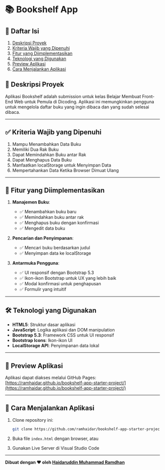 # 📚 Bookshelf App

## 📑 Daftar Isi

1. [Deskripsi Proyek](#-deskripsi-proyek)
2. [Kriteria Wajib yang Dipenuhi](#-kriteria-wajib-yang-dipenuhi)
3. [Fitur yang Diimplementasikan](#-fitur-yang-diimplementasikan)
4. [Teknologi yang Digunakan](#-teknologi-yang-digunakan)
5. [Preview Aplikasi](#-preview-aplikasi)
6. [Cara Menjalankan Aplikasi](#-cara-menjalankan-aplikasi)

## 📌 Deskripsi Proyek

Aplikasi Bookshelf adalah submission untuk kelas Belajar Membuat Front-End Web untuk Pemula di Dicoding. Aplikasi ini memungkinkan pengguna untuk mengelola daftar buku yang ingin dibaca dan yang sudah selesai dibaca.

---

## ✅ Kriteria Wajib yang Dipenuhi

1. Mampu Menambahkan Data Buku
2. Memiliki Dua Rak Buku
3. Dapat Memindahkan Buku antar Rak
4. Dapat Menghapus Data Buku
5. Manfaatkan localStorage untuk Menyimpan Data
6. Mempertahankan Data Ketika Browser Dimuat Ulang

---

## 🎯 Fitur yang Diimplementasikan

1. **Manajemen Buku**:

    - ✅ Menambahkan buku baru
    - ✅ Memindahkan buku antar rak
    - ✅ Menghapus buku dengan konfirmasi
    - ✅ Mengedit data buku

2. **Pencarian dan Penyimpanan**:
    - ✅ Mencari buku berdasarkan judul
    - ✅ Menyimpan data ke localStorage
3. **Antarmuka Pengguna**:
    - ✅ UI responsif dengan Bootstrap 5.3
    - ✅ Ikon-ikon Bootstrap untuk UX yang lebih baik
    - ✅ Modal konfirmasi untuk penghapusan
    - ✅ Formulir yang intuitif

---

## 🛠️ Teknologi yang Digunakan

-   **HTML5**: Struktur dasar aplikasi
-   **JavaScript**: Logika aplikasi dan DOM manipulation
-   **Bootstrap 5.3**: Framework CSS untuk UI responsif
-   **Bootstrap Icons**: Ikon-ikon UI
-   **LocalStorage API**: Penyimpanan data lokal

---

## 📱 Preview Aplikasi

Aplikasi dapat diakses melalui GitHub Pages:
[https://ramhaidar.github.io/bookshelf-app-starter-project/](https://ramhaidar.github.io/bookshelf-app-starter-project/)

---

## 📝 Cara Menjalankan Aplikasi

1. Clone repository ini:

    ```bash
    git clone https://github.com/ramhaidar/bookshelf-app-starter-project.git
    ```

2. Buka file `index.html` dengan browser, atau
3. Gunakan Live Server di Visual Studio Code

---

**Dibuat dengan ❤️ oleh [Haidaruddin Muhammad Ramdhan](https://github.com/ramhaidar)**

